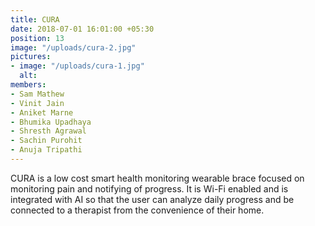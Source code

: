 ```yaml
---
title: CURA
date: 2018-07-01 16:01:00 +05:30
position: 13
image: "/uploads/cura-2.jpg"
pictures:
- image: "/uploads/cura-1.jpg"
  alt:
members:
- Sam Mathew
- Vinit Jain
- Aniket Marne
- Bhumika Upadhaya
- Shresth Agrawal
- Sachin Purohit
- Anuja Tripathi
---
```


CURA is a low cost smart health monitoring wearable brace focused on monitoring pain and notifying of progress. It is Wi-Fi enabled and is integrated with AI so that the user can analyze daily progress and be connected to a therapist from the convenience of their home.
